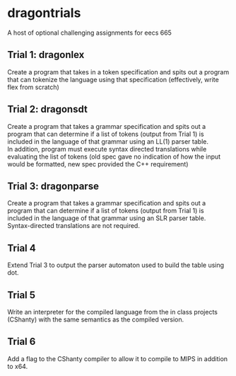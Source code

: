 # dragontrials
A host of optional challenging assignments for eecs 665  

## Trial 1: dragonlex
Create a program that takes in a token specification and spits out a program that can tokenize the language using that specification (effectively, write flex from scratch)  

## Trial 2: dragonsdt
Create a program that takes a grammar specification and spits out a program that can determine if a list of tokens (output from Trial 1) is included in the language of that grammar using an LL(1) parser table.  
In addition, program must execute syntax directed translations while evaluating the list of tokens (old spec gave no indication of how the input would be formatted, new spec provided the C++ requirement)  

## Trial 3: dragonparse
Create a program that takes a grammar specification and spits out a program that can determine if a list of tokens (output from Trial 1) is included in the language of that grammar using an SLR parser table. Syntax-directed translations are not required.  

## Trial 4
Extend Trial 3 to output the parser automaton used to build the table using dot.  

## Trial 5
Write an interpreter for the compiled language from the in class projects (CShanty) with the same semantics as the compiled version.  

## Trial 6
Add a flag to the CShanty compiler to allow it to compile to MIPS in addition to x64.  
